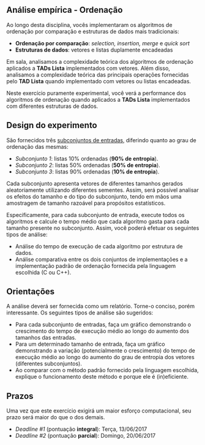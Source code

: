 ## Análise empírica - Ordenação

Ao longo desta disciplina, vocês implementaram os algoritmos de ordenação por comparação e estruturas de dados mais tradicionais:
* **Ordenação por comparação**: *selection, insertion, merge* e *quick sort*
* **Estruturas de dados**: vetores e listas duplamente encadeadas

Em sala, analisamos a complexidade teórica dos algoritmos de ordenação aplicados a **TADs Lista** implementados com vetores. Além disso,
analisamos a complexidade teórica das principais operações fornecidas pelo **TAD Lista** quando implementado com vetores ou listas encadeadas.

Neste exercício puramente experimental, você verá a performance dos algoritmos de ordenação quando aplicados a **TADs Lista** implementados com
diferentes estruturas de dados.

## Design do experimento

São fornecidos três [subconjuntos de entradas](instancias.tar.gz), diferindo quanto ao grau de ordenação das mesmas:

* *Subconjunto 1*: listas 10% ordenadas (**90% de entropia**).
* *Subconjunto 2*: listas 50% ordenadas (**50% de entropia**).
* *Subconjunto 3*: listas 90% ordenadas (**10% de entropia**).

Cada subconjunto apresenta vetores de diferentes tamanhos gerados aleatoriamente utilizando diferentes sementes. Assim, será possível analisar os efeitos do tamanho e do tipo do subconjunto, tendo em mãos uma amostragem de tamanho razoável para propósitos estatísticos.

Especificamente, para cada subconjunto de entrada, execute todos os algoritmos e calcule o tempo médio que cada algoritmo gasta para cada tamanho presente no subconjunto. Assim, você poderá efetuar os seguintes tipos de análise:

* Análise do tempo de execução de cada algoritmo por estrutura de dados.
* Análise comparativa entre os dois conjuntos de implementações e a implementação padrão de ordenação fornecida pela linguagem escolhida (C ou C++).

## Orientações

A análise deverá ser fornecida como um relatório. Torne-o conciso, porém interessante. Os seguintes tipos de análise são sugeridos:

* Para cada subconjunto de entradas, faça um gráfico demonstrando o crescimento do tempo de execução médio ao longo do aumento dos tamanhos das entradas.
* Para um determinado tamanho de entrada, faça um gráfico demonstrando a variação (potencialmente o crescimento) do tempo de execução médio ao longo do aumento do grau de entropia dos vetores (diferentes subconjuntos).
* Ao comparar com o método padrão fornecido pela linguagem escolhida, explique o funcionamento deste método e porque ele é (in)eficiente.

## Prazos

Uma vez que este exercício exigirá um maior esforço computacional, seu prazo será maior do que o dos demais.
* *Deadline #1* (pontuação **integral**): Terça, 13/06/2017
* *Deadline #2* (pontuação **parcial**): Domingo, 20/06/2017

